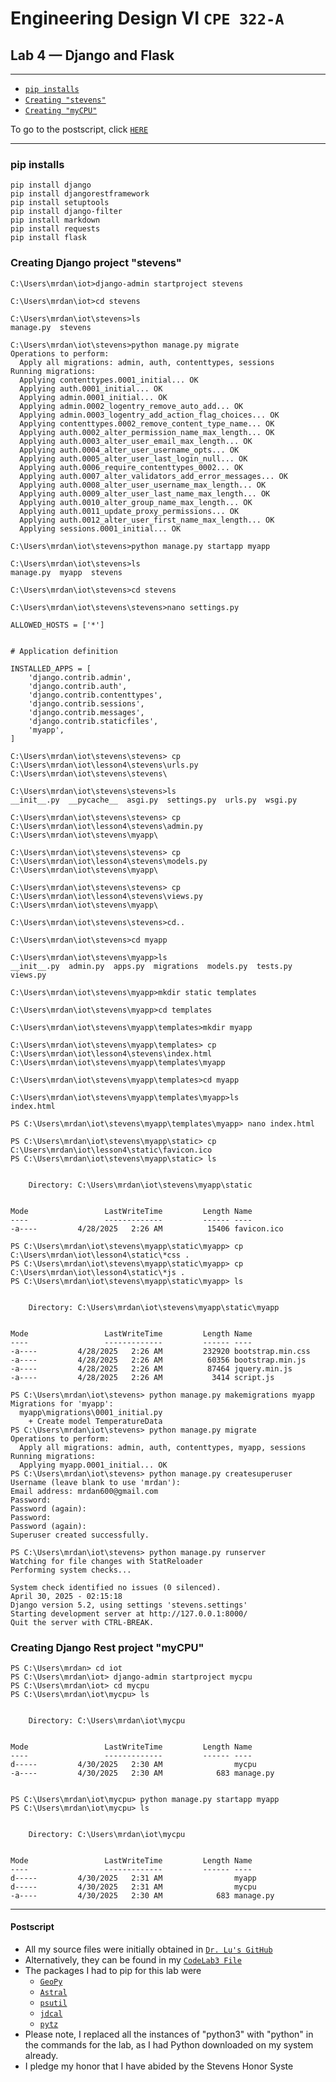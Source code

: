 # Engineering Design VI `CPE 322-A`
## Lab 4 — Django and Flask
---

- [`pip installs`](#1)
- [`Creating "stevens"`](#2)
- [`Creating "myCPU"`](#3)

To go to the postscript, click [`HERE`](#100)

---
<h3 id="1">pip installs</h3>

```
pip install django
pip install djangorestframework
pip install setuptools
pip install django-filter
pip install markdown
pip install requests
pip install flask
```

<h3 id="2">Creating Django project "stevens"</h3>

```
C:\Users\mrdan\iot>django-admin startproject stevens

C:\Users\mrdan\iot>cd stevens

C:\Users\mrdan\iot\stevens>ls
manage.py  stevens
```

```
C:\Users\mrdan\iot\stevens>python manage.py migrate
Operations to perform:
  Apply all migrations: admin, auth, contenttypes, sessions
Running migrations:
  Applying contenttypes.0001_initial... OK
  Applying auth.0001_initial... OK
  Applying admin.0001_initial... OK
  Applying admin.0002_logentry_remove_auto_add... OK
  Applying admin.0003_logentry_add_action_flag_choices... OK
  Applying contenttypes.0002_remove_content_type_name... OK
  Applying auth.0002_alter_permission_name_max_length... OK
  Applying auth.0003_alter_user_email_max_length... OK
  Applying auth.0004_alter_user_username_opts... OK
  Applying auth.0005_alter_user_last_login_null... OK
  Applying auth.0006_require_contenttypes_0002... OK
  Applying auth.0007_alter_validators_add_error_messages... OK
  Applying auth.0008_alter_user_username_max_length... OK
  Applying auth.0009_alter_user_last_name_max_length... OK
  Applying auth.0010_alter_group_name_max_length... OK
  Applying auth.0011_update_proxy_permissions... OK
  Applying auth.0012_alter_user_first_name_max_length... OK
  Applying sessions.0001_initial... OK
```
```
C:\Users\mrdan\iot\stevens>python manage.py startapp myapp

C:\Users\mrdan\iot\stevens>ls
manage.py  myapp  stevens
```

```
C:\Users\mrdan\iot\stevens>cd stevens

C:\Users\mrdan\iot\stevens\stevens>nano settings.py
```
```
ALLOWED_HOSTS = ['*']


# Application definition

INSTALLED_APPS = [
    'django.contrib.admin',
    'django.contrib.auth',
    'django.contrib.contenttypes',
    'django.contrib.sessions',
    'django.contrib.messages',
    'django.contrib.staticfiles',
    'myapp',
]
```
```
C:\Users\mrdan\iot\stevens\stevens> cp C:\Users\mrdan\iot\lesson4\stevens\urls.py C:\Users\mrdan\iot\stevens\stevens\

C:\Users\mrdan\iot\stevens\stevens>ls
__init__.py  __pycache__  asgi.py  settings.py  urls.py  wsgi.py
```
```
C:\Users\mrdan\iot\stevens\stevens> cp C:\Users\mrdan\iot\lesson4\stevens\admin.py C:\Users\mrdan\iot\stevens\myapp\

C:\Users\mrdan\iot\stevens\stevens> cp C:\Users\mrdan\iot\lesson4\stevens\models.py C:\Users\mrdan\iot\stevens\myapp\

C:\Users\mrdan\iot\stevens\stevens> cp C:\Users\mrdan\iot\lesson4\stevens\views.py C:\Users\mrdan\iot\stevens\myapp\

C:\Users\mrdan\iot\stevens\stevens>cd..

C:\Users\mrdan\iot\stevens>cd myapp

C:\Users\mrdan\iot\stevens\myapp>ls
__init__.py  admin.py  apps.py  migrations  models.py  tests.py  views.py
```
```
C:\Users\mrdan\iot\stevens\myapp>mkdir static templates

C:\Users\mrdan\iot\stevens\myapp>cd templates

C:\Users\mrdan\iot\stevens\myapp\templates>mkdir myapp

C:\Users\mrdan\iot\stevens\myapp\templates> cp C:\Users\mrdan\iot\lesson4\stevens\index.html C:\Users\mrdan\iot\stevens\myapp\templates\myapp

C:\Users\mrdan\iot\stevens\myapp\templates>cd myapp

C:\Users\mrdan\iot\stevens\myapp\templates\myapp>ls
index.html
```
```
PS C:\Users\mrdan\iot\stevens\myapp\templates\myapp> nano index.html
```
```
PS C:\Users\mrdan\iot\stevens\myapp\static> cp C:\Users\mrdan\iot\lesson4\static\favicon.ico
PS C:\Users\mrdan\iot\stevens\myapp\static> ls


    Directory: C:\Users\mrdan\iot\stevens\myapp\static


Mode                 LastWriteTime         Length Name
----                 -------------         ------ ----
-a----         4/28/2025   2:26 AM          15406 favicon.ico

```
```
PS C:\Users\mrdan\iot\stevens\myapp\static\myapp> cp C:\Users\mrdan\iot\lesson4\static\*css .
PS C:\Users\mrdan\iot\stevens\myapp\static\myapp> cp C:\Users\mrdan\iot\lesson4\static\*js .
PS C:\Users\mrdan\iot\stevens\myapp\static\myapp> ls


    Directory: C:\Users\mrdan\iot\stevens\myapp\static\myapp


Mode                 LastWriteTime         Length Name
----                 -------------         ------ ----
-a----         4/28/2025   2:26 AM         232920 bootstrap.min.css
-a----         4/28/2025   2:26 AM          60356 bootstrap.min.js
-a----         4/28/2025   2:26 AM          87464 jquery.min.js
-a----         4/28/2025   2:26 AM           3414 script.js

```
```
PS C:\Users\mrdan\iot\stevens> python manage.py makemigrations myapp
Migrations for 'myapp':
  myapp\migrations\0001_initial.py
    + Create model TemperatureData
PS C:\Users\mrdan\iot\stevens> python manage.py migrate
Operations to perform:
  Apply all migrations: admin, auth, contenttypes, myapp, sessions
Running migrations:
  Applying myapp.0001_initial... OK
PS C:\Users\mrdan\iot\stevens> python manage.py createsuperuser
Username (leave blank to use 'mrdan'):
Email address: mrdan600@gmail.com
Password:
Password (again):
Password:
Password (again):
Superuser created successfully.
```
```
PS C:\Users\mrdan\iot\stevens> python manage.py runserver
Watching for file changes with StatReloader
Performing system checks...

System check identified no issues (0 silenced).
April 30, 2025 - 02:15:18
Django version 5.2, using settings 'stevens.settings'
Starting development server at http://127.0.0.1:8000/
Quit the server with CTRL-BREAK.
```



<h3 id="3">Creating Django Rest project "myCPU"</h3>

```
PS C:\Users\mrdan> cd iot
PS C:\Users\mrdan\iot> django-admin startproject mycpu
PS C:\Users\mrdan\iot> cd mycpu
PS C:\Users\mrdan\iot\mycpu> ls


    Directory: C:\Users\mrdan\iot\mycpu


Mode                 LastWriteTime         Length Name
----                 -------------         ------ ----
d-----         4/30/2025   2:30 AM                mycpu
-a----         4/30/2025   2:30 AM            683 manage.py

```
```

PS C:\Users\mrdan\iot\mycpu> python manage.py startapp myapp
PS C:\Users\mrdan\iot\mycpu> ls


    Directory: C:\Users\mrdan\iot\mycpu


Mode                 LastWriteTime         Length Name
----                 -------------         ------ ----
d-----         4/30/2025   2:31 AM                myapp
d-----         4/30/2025   2:31 AM                mycpu
-a----         4/30/2025   2:30 AM            683 manage.py
```


---
<h4 id="100">Postscript</h4>

- All my source files were initially obtained in [`Dr. Lu's GitHub`](https://github.com/kevinwlu/iot/tree/master/lesson3)
- Alternatively, they can be found in my [`CodeLab3 File`](https://github.com/UsuarioDelNet/EngineeringDesign6/tree/main/Labs/Lab3/CodeLab3)
- The packages I had to pip for this lab were
  - [`GeoPy`](https://geopy.readthedocs.io/en/stable/)
  - [`Astral`](https://astral.readthedocs.io/en/latest/)
  - [`psutil`](https://pypi.org/project/psutil/)
  - [`jdcal`](https://pypi.org/project/jdcal/)
  - [`pytz`](https://pypi.org/project/pytz/)
- Please note, I replaced all the instances of "python3" with "python" in the commands for the lab, as I had Python downloaded on my system already.
- I pledge my honor that I have abided by the Stevens Honor Syste
